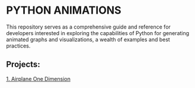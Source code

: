 # PYTHON ANIMATIONS

 This repository serves as a comprehensive guide and reference for developers interested in exploring the capabilities of Python for generating animated graphs and visualizations, a wealth of examples and best practices.

 ## Projects:

 [1. Airplane One Dimension](01_ONE_DIMENSION_AIRPLANE/README.md)
